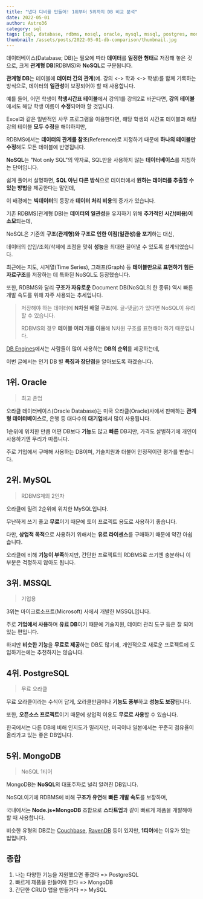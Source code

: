```yaml
---
title: "냅다 디비를 만들어! 1위부터 5위까지 DB 비교 분석"
date: 2022-05-01
author: Astro36
category: sql
tags: [sql, database, rdbms, nosql, oracle, mysql, mssql, postgres, mongodb]
thumbnail: /assets/posts/2022-05-01-db-comparison/thumbnail.jpg
---
```


데이터베이스(Database; DB)는 필요에 따라 **데이터**를 **일정한 형태**로 저장해 놓은 것으로, 크게 **관계형 DB**(RDBMS)와 **NoSQL**로 구분됩니다.

**관계형 DB**는 테이블에 **데이터 간의 관계**(예. 강의 <-> 학과 <-> 학생)를 함께 기록하는 방식으로, 데이터의 **일관성**이 보장되어야 할 때 사용합니다.

예를 들어, 어떤 학생이 **학생시간표 테이블**에서 강의1를 강의2로 바꾼다면, **강의 테이블**에서도 해당 학생 이름이 **수정**되어야 할 것입니다.

Excel과 같은 일반적인 사무 프로그램을 이용한다면, 해당 학생의 시간표 테이블과 해당 강의 테이블 **모두 수정**을 해야하지만,

RDBMS에서는 **데이터의 관계를 참조**(Reference)로 지정하기 때문에 **하나의 테이블만 수정**해도 모든 테이블에 반영됩니다.

**NoSQL**는 "Not only SQL"의 약자로, SQL만을 사용하지 않는 **데이터베이스**를 지칭하는 단어입니다.

쉽게 풀어서 설명하면, **SQL 아닌 다른 방식**으로 데이터에서 **원하는 데이터를 추출할 수 있는 방법**을 제공한다는 말인데,

이 배경에는 **빅데이터**의 등장과 **데이터 처리 비용**의 증가가 있습니다.

기존 RDBMS(관계형 DB)는 **데이터의 일관성**을 유지하기 위해 **추가적인 시간(비용)이 소모**되는데,

NoSQL은 기존의 **구조(관계형)와 구조로 인한 이점(일관성)을 포기**하는 대신,

데이터의 삽입/조회/삭제에 초점을 맞춰 **성능**을 최대한 끌어낼 수 있도록 설계되었습니다.

최근에는 지도, 시계열(Time Series), 그래프(Graph) 등 **테이블만으로 표현하기 힘든 자료구조**를 저장하는 데 특화된 NoSQL도 등장했습니다.

또한, RDBMS와 달리 **구조가 자유로운** Document DB(NoSQL의 한 종류) 역시 빠른 개발 속도를 위해 자주 사용되는 추세입니다.

> 저장해야 하는 데이터에 **N차원 배열 구조**(예. 글-댓글)가 있다면 NoSQL이 유리할 수 있습니다.
>
> RDBMS의 경우 **테이블 여러 개를 이용**해 N차원 구조를 표현해야 하기 때문입니다.

[DB Engines](https://db-engines.com/en/ranking)에서는 사람들이 많이 사용하는 **DB의 순위**를 제공하는데,

이번 글에서는 인기 DB 별 **특징과 장단점**을 알아보도록 하겠습니다.

## 1위. Oracle

> 최고 존엄

오라클 데이터베이스(Oracle Database)는 미국 오라클(Oracle)사에서 판매하는 **관계형 데이터베이스**로, 은행 등 대다수의 **대기업**에서 많이 사용됩니다.

1순위에 위치한 만큼 어떤 DB보다 **기능**도 많고 **빠른** DB지만, 가격도 살벌하기에 개인이 사용하기엔 무리가 따릅니다.

주로 기업에서 구매해 사용하는 DB이며, 기술지원과 더불어 안정적이란 평가를 받습니다.

## 2위. MySQL

> RDBMS계의 2인자

오라클에 밀려 2순위에 위치한 MySQL입니다.

무난하게 쓰기 좋고 **무료**이기 때문에 토이 프로젝트 용도로 사용하기 좋습니다.

다만, **상업적 목적**으로 사용하기 위해서는 **유료 라이센스**를 구매하기 때문에 약간 아쉽습니다.

오라클에 비해 **기능이 부족**하지만, 간단한 프로젝트의 RDBMS로 쓰기엔 충분하니 이 부분은 걱정하지 않아도 됩니다.

## 3위. MSSQL

> 기업용

3위는 마이크로소프트(Microsoft) 사에서 개발한 MSSQL입니다.

주로 **기업에서 사용**하며 **유료 DB**이기 때문에 기술지원, 데이터 관리 도구 등은 잘 되어있는 편입니다.

하지만 **비슷한 기능**을 **무료로 제공**하는 DB도 많기에, 개인적으로 새로운 프로젝트에 도입하기는에는 추천하지는 않습니다.

## 4위. PostgreSQL

> 무료 오라클

무료 오라클이라는 수식어 답게, 오라클만큼이나 **기능도 풍부**하고 **성능도 보장**됩니다.

또한, **오픈소스 프로젝트**이기 때문에 상업적 이용도 **무료로 사용**할 수 있습니다.

한국에서는 다른 DB에 비해 인지도가 밀리지만, 미국이나 일본에서는 꾸준히 점유율이 올라가고 있는 좋은 DB입니다.

## 5위. MongoDB

> NoSQL 1티어

MongoDB는 **NoSQL**의 대표주자로 널리 알려진 DB입니다.

NoSQL이기에 RDBMS에 비해 **구조가 유연**해 **빠른 개발 속도**를 보장하며,

국내에서는 **Node.js+MongoDB** 조합으로 **스타트업**과 같이 빠르게 제품을 개발해야 할 때 사용합니다.

비슷한 유형의 DB로는 [Couchbase](https://www.couchbase.com/), [RavenDB](https://ravendb.net/) 등이 있지만, **1티어**에는 이유가 있는 법입니다.

## 종합

1. 나는 다양한 기능을 지원했으면 좋겠다 => PostgreSQL
2. 빠르게 제품을 만들어야 한다 => MongoDB
3. 간단한 CRUD 앱을 만들거다 => MySQL
 
